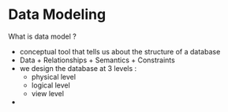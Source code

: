 # Data Modeling 

What is data model ? 
- conceptual tool that tells us about the structure of a database 
- Data + Relationships + Semantics + Constraints 
- we design the database at 3 levels : 
	- physical level
	- logical level
	- view level
- 

